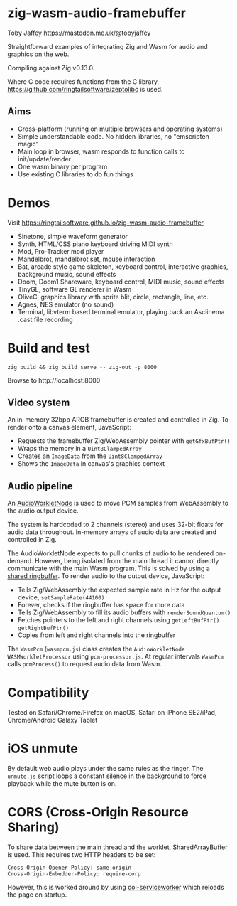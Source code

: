 # zig-wasm-audio-framebuffer

Toby Jaffey https://mastodon.me.uk/@tobyjaffey

Straightforward examples of integrating Zig and Wasm for audio and graphics on the web.

Compiling against Zig v0.13.0.

Where C code requires functions from the C library, https://github.com/ringtailsoftware/zeptolibc is used.

## Aims

 - Cross-platform (running on multiple browsers and operating systems)
 - Simple understandable code. No hidden libraries, no "emscripten magic"
 - Main loop in browser, wasm responds to function calls to init/update/render
 - One wasm binary per program
 - Use existing C libraries to do fun things

# Demos

Visit https://ringtailsoftware.github.io/zig-wasm-audio-framebuffer

 - Sinetone, simple waveform generator
 - Synth, HTML/CSS piano keyboard driving MIDI synth
 - Mod, Pro-Tracker mod player
 - Mandelbrot, mandelbrot set, mouse interaction
 - Bat, arcade style game skeleton, keyboard control, interactive graphics, background music, sound effects
 - Doom, Doom1 Shareware, keyboard control, MIDI music, sound effects
 - TinyGL, software GL renderer in Wasm
 - OliveC, graphics library with sprite blit, circle, rectangle, line, etc.
 - Agnes, NES emulator (no sound)
 - Terminal, libvterm based terminal emulator, playing back an Asciinema .cast file recording

# Build and test

    zig build && zig build serve -- zig-out -p 8000

Browse to http://localhost:8000

## Video system

An in-memory 32bpp ARGB framebuffer is created and controlled in Zig. To render onto a canvas element, JavaScript:

 - Requests the framebuffer Zig/WebAssembly pointer with `getGfxBufPtr()`
 - Wraps the memory in a `Uint8ClampedArray`
 - Creates an `ImageData` from the `Uint8ClampedArray`
 - Shows the `ImageData` in canvas's graphics context

## Audio pipeline

An <a href="https://developer.mozilla.org/en-US/docs/Web/API/AudioWorkletNode">AudioWorkletNode</a> is used to move PCM samples from WebAssembly to the audio output device.

The system is hardcoded to 2 channels (stereo) and uses 32-bit floats for audio data throughout. In-memory arrays of audio data are created and controlled in Zig.

The AudioWorkletNode expects to pull chunks of audio to be rendered on-demand. However, being isolated from the main thread it cannot directly communicate with the main Wasm program. This is solved by using a <a href="https://github.com/padenot/ringbuf.js/">shared ringbuffer</a>. To render audio to the output device, JavaScript:

 - Tells Zig/WebAssembly the expected sample rate in Hz for the output device, `setSampleRate(44100)`
 - Forever, checks if the ringbuffer has space for more data
 - Tells Zig/WebAssembly to fill its audio buffers with `renderSoundQuantum()`
 - Fetches pointers to the left and right channels using `getLeftBufPtr()` `getRightBufPtr()`
 - Copies from left and right channels into the ringbuffer

The `WasmPcm` (`wasmpcm.js`) class creates the `AudioWorkletNode` `WASMWorkletProcessor` using `pcm-processor.js`. At regular intervals `WasmPcm` calls `pcmProcess()` to request audio data from Wasm.

# Compatibility

Tested on Safari/Chrome/Firefox on macOS, Safari on iPhone SE2/iPad, Chrome/Android Galaxy Tablet

# iOS unmute

By default web audio plays under the same rules as the ringer. The `unmute.js` script loops a constant silence in the background to force playback while the mute button is on.

# CORS (Cross-Origin Resource Sharing)

To share data between the main thread and the worklet, SharedArrayBuffer is used. This requires two HTTP headers to be set:

    Cross-Origin-Opener-Policy: same-origin
    Cross-Origin-Embedder-Policy: require-corp

However, this is worked around by using <a href="https://github.com/gzuidhof/coi-serviceworker">coi-serviceworker</a> which reloads the page on startup.

